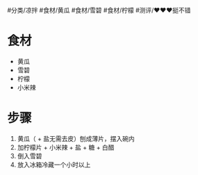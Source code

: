 #分类/凉拌 
#食材/黄瓜 #食材/雪碧 #食材/柠檬
#测评/❤️❤️❤️挺不错 

# 食材
- 黄瓜
- 雪碧
- 柠檬
- 小米辣

# 步骤
1. 黄瓜（ + 盐无需去皮）刨成薄片，摆入碗内
2. 加柠檬片 + 小米辣 + 盐 + 糖 + 白醋
3. 倒入雪碧
4. 放入冰箱冷藏一个小时以上